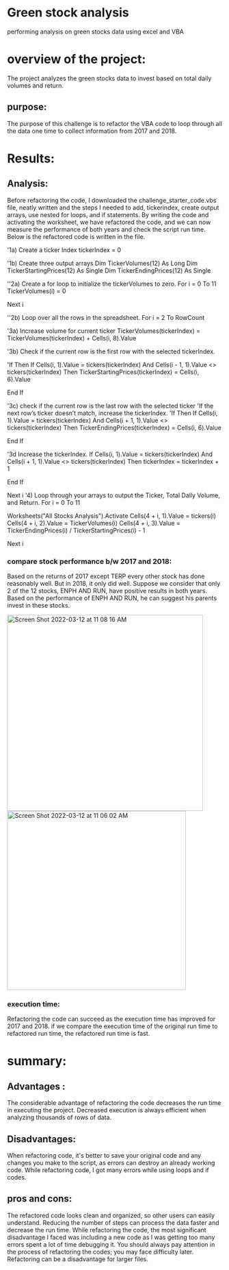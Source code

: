 # Green stock analysis
performing analysis on green stocks data using excel and VBA
# overview of the project:
The project analyzes the green stocks data to invest based on total daily volumes and return.
## purpose:
The purpose of this challenge is to refactor the VBA code to loop through all the data one time to collect information from 2017 and 2018. 
# Results:
## Analysis:
Before refactoring the code, I downloaded the challenge_starter_code.vbs file, neatly written and the steps I needed to add, tickerindex, create output arrays, use nested for loops, and if statements. By writing the code and activating the worksheet, we have refactored the code, and we can now measure the performance of both years and check the script run time. 
Below is the refactored code is written in the file.

 '1a) Create a ticker Index
 tickerIndex = 0

'1b) Create three output arrays
Dim TickerVolumes(12) As Long
Dim TickerStartingPrices(12) As Single
Dim TickerEndingPrices(12) As Single

''2a) Create a for loop to initialize the tickerVolumes to zero.
For i = 0 To 11
TickerVolumes(i) = 0
   
Next i
        
''2b) Loop over all the rows in the spreadsheet.
  For i = 2 To RowCount

 '3a) Increase volume for current ticker
     TickerVolumes(tickerIndex) = TickerVolumes(tickerIndex) + Cells(i, 8).Value

    
 '3b) Check if the current row is the first row with the selected tickerIndex.
   
 'If  Then
    If Cells(i, 1).Value = tickers(tickerIndex) And Cells(i - 1, 1).Value <> tickers(tickerIndex) Then
    TickerStartingPrices(tickerIndex) = Cells(i, 6).Value
       
  End If
    
'3c) check if the current row is the last row with the selected ticker
'If the next row’s ticker doesn’t match, increase the tickerIndex.
    'If  Then
     If Cells(i, 1).Value = tickers(tickerIndex) And Cells(i + 1, 1).Value <> tickers(tickerIndex) Then
     TickerEndingPrices(tickerIndex) = Cells(i, 6).Value
   
   End If

'3d Increase the tickerIndex.
    If Cells(i, 1).Value = tickers(tickerIndex) And Cells(i + 1, 1).Value <> tickers(tickerIndex) Then
    tickerIndex = tickerIndex + 1
    
End If
    

Next i
'4) Loop through your arrays to output the Ticker, Total Daily Volume, and Return.
For i = 0 To 11
    
Worksheets("All Stocks Analysis").Activate
Cells(4 + i, 1).Value = tickers(i)
Cells(4 + i, 2).Value = TickerVolumes(i)
Cells(4 + i, 3).Value = TickerEndingPrices(i) / TickerStartingPrices(i) - 1
        
Next i

### compare stock performance b/w 2017 and 2018:
Based on the returns of 2017 except TERP every other stock has done reasonably well. But in 2018, it only did well. Suppose we consider that only 2 of the 12 stocks, ENPH AND RUN, have positive results in both years. Based on the performance of ENPH AND RUN, he can suggest his parents invest in these stocks. 

<img width="458" alt="Screen Shot 2022-03-12 at 11 08 16 AM" src="https://user-images.githubusercontent.com/100738688/158027710-8c95f316-1729-43cd-91c4-c186a1dd5c32.png">

<img width="418" alt="Screen Shot 2022-03-12 at 11 06 02 AM" src="https://user-images.githubusercontent.com/100738688/158027713-1369d609-0af4-41b9-b2b7-776313718fb9.png">





### execution time:

Refactoring the code can succeed as the execution time has improved for 2017 and 2018. if we compare the execution time of the original run time to refactored run time, the refactored run time is fast.





# summary:
## Advantages :
The considerable advantage of refactoring the code decreases the run time in executing the project. Decreased execution is always efficient when analyzing thousands of rows of data.
## Disadvantages:
When refactoring code, it's better to save your original code and any changes you make to the script, as errors can destroy an already working code. While refactoring code, I got many errors while using loops and if codes.
## pros and cons:
The refactored code looks clean and organized, so other users can easily understand. Reducing the number of steps can process the data faster and decrease the run time.
While refactoring the code, the most significant disadvantage I faced was including a new code as I was getting too many errors spent a lot of time debugging it. You should always pay attention in the process of refactoring the codes; you may face difficulty later. Refactoring can be a disadvantage for larger files.


   
   
    

       
            



 
 
       
      











